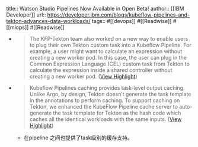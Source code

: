 title:: Watson Studio Pipelines Now Available in Open Beta!
author:: [[IBM Developer]]
url:: https://developer.ibm.com/blogs/kubeflow-pipelines-and-tekton-advances-data-workloads/
tags:: #[[devops]] #[[Readwise]] #[[mlops]] #[[Readwise]]

- > The KFP-Tekton team also worked on a new way to enable users to plug their own Tekton custom task into a Kubeflow Pipeline. For example, a user might want to calculate an expression without creating a new worker pod. In this case, the user can plug in the Common Expression Language (CEL) custom task from Tekton to calculate the expression inside a shared controller without creating a new worker pod. ([View Highlight](https://read.readwise.io/read/01hakgez9ssqsdsm6c4dht3kkr))
- > Kubeflow Pipelines caching provides task-level output caching. Unlike Argo, by design, Tekton doesn’t generate the task template in the annotations to perform caching. To support caching on Tekton, we enhanced the KubeFlow Pipeline cache server to auto-generate the task template for Tekton as the hash code which caches all the identical workloads with the same inputs. ([View Highlight](https://read.readwise.io/read/01hakgn3x97ywfy93pv5mzhxq7))
	- 在pipeline 之间也提供了task级别的缓存支持。